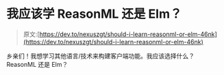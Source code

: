 # 我应该学 ReasonML 还是 Elm？

> 原文:[https://dev.to/nexuszgt/should-i-learn-reasonml-or-elm-46nk](https://dev.to/nexuszgt/should-i-learn-reasonml-or-elm-46nk)

乡亲们！我想学习其他语言/技术来构建客户端功能。我应该选择什么？ReasonML 还是 Elm？